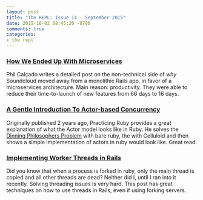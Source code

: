 ```yaml
---
layout: post
title: "The REPL: Issue 14 - September 2015"
date: 2015-10-02 08:45:20 -0700
comments: true
categories:
- the repl
---
```


### [How We Ended Up With Microservices][1]

Phil Calçado writes a detailed post on the non-technical side of _why_ Soundcloud  moved away from a monolithic Rails app, in favor of a microservices architecture. Main reason: productivity. They were able to reduce their time-to-launch of new features from 66 days to 16 days.

### [A Gentle Introduction To Actor-based Concurrency][2]

Originally published 2 years ago, Practicing Ruby provides a great explanation of what the Actor model looks like in Ruby. He solves the [Dinning Philosophers Problem][4] with bare ruby, the with Celluloid and then shows a simple implementation of actors in ruby would look like. Great read.  

### [Implementing Worker Threads in Rails][3]

Did you know that when a process is forked in ruby, only the main thread is copied and all other threads are dead? Neither did I, until I ran into it recently. Solving threading issues is very hard. This post has great techniques on how to use threads in Rails, even if using forking servers.

[1]: http://philcalcado.com/2015/09/08/how_we_ended_up_with_microservices.html
[2]: https://practicingruby.com/articles/gentle-intro-to-actor-based-concurrency
[3]: http://blog.arkency.com/2013/06/implementing-worker-threads-in-rails/
[4]: https://en.wikipedia.org/wiki/Dining_philosophers_problem
